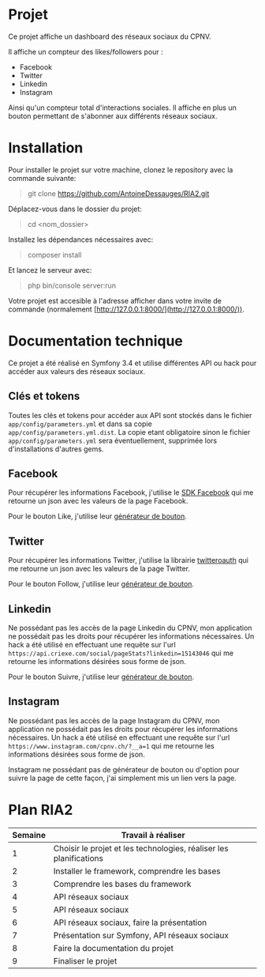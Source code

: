 # Projet

Ce projet affiche un dashboard des réseaux sociaux du CPNV. 

Il affiche un compteur des likes/followers pour :
- Facebook
- Twitter
- Linkedin
- Instagram

Ainsi qu'un compteur total d'interactions sociales. Il affiche en plus un bouton permettant de s'abonner aux différents réseaux sociaux.

# Installation

Pour installer le projet sur votre machine, clonez le repository avec la commande suivante:
> git clone https://github.com/AntoineDessauges/RIA2.git

Déplacez-vous dans le dossier du projet:
> cd <nom_dossier>

Installez les dépendances nécessaires avec:
> composer install

Et lancez le serveur avec:
> php bin/console server:run

Votre projet est accesible à l'adresse afficher dans votre invite de commande (normalement [http://127.0.0.1:8000/](http://127.0.0.1:8000/)).

# Documentation technique

Ce projet a été réalisé en Symfony 3.4 et utilise différentes API ou hack pour accéder aux valeurs des réseaux sociaux.

## Clés et tokens

Toutes les clés et tokens pour accéder aux API sont stockés dans le fichier `app/config/parameters.yml` et dans sa copie `app/config/parameters.yml.dist`. La copie etant obligatoire sinon le fichier `app/config/parameters.yml` sera éventuellement, supprimée lors d'installations d'autres gems.

## Facebook

Pour récupérer les informations Facebook, j'utilise le [SDK Facebook](https://developers.facebook.com/docs/reference/php) qui me retourne un json avec les valeurs de la page Facebook.

Pour le bouton Like, j'utilise leur [générateur de bouton](https://developers.facebook.com/docs/plugins/like-button).

## Twitter

Pour récupérer les informations Twitter, j'utilise la librairie [twitteroauth](https://github.com/abraham/twitteroauth) qui me retourne un json avec les valeurs de la page Twitter.

Pour le bouton Follow, j'utilise leur [générateur de bouton](https://dev.twitter.com/web/follow-button).

## Linkedin

Ne possédant pas les accès de la page Linkedin du CPNV, mon application ne possédait pas les droits pour récupérer les informations nécessaires.
Un hack a été utilisé en effectuant une requête  sur l'url `https://api.criexe.com/social/pageStats?linkedin=15143046` qui me retourne les informations désirées  sous forme de json.

Pour le bouton Suivre, j'utilise leur [générateur de bouton](https://developer.linkedin.com/plugins/follow-company).

## Instagram

Ne possédant pas les accès de la page Instagram du CPNV, mon application ne possédait pas les droits pour récupérer les informations nécessaires.
Un hack a été utilisé en effectuant une requête  sur l'url `https://www.instagram.com/cpnv.ch/?__a=1` qui me retourne les informations désirées  sous forme de json.

Instagram ne possédant pas de générateur de bouton ou d'option pour suivre la page de cette façon, j'ai simplement mis un lien vers la page.

# Plan RIA2

| Semaine  |  Travail à réaliser |
|---|---|
|  1 |  Choisir le projet et les technologies, réaliser les planifications |
|  2 |  Installer le framework, comprendre les bases |
|  3 |  Comprendre les bases du framework |
|  4 |  API réseaux sociaux |
|  5 |  API réseaux sociaux |
|  6 |  API réseaux sociaux, faire la présentation |
|  7 |  Présentation sur Symfony, API réseaux sociaux |
|  8 |  Faire la documentation du projet |
|  9 |  Finaliser le projet |
